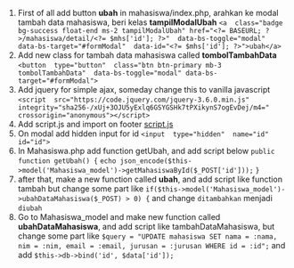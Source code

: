 <!-- Instruction for Update Data + Ajax -->

1. First of all add button **ubah** in mahasiswa/index.php, arahkan ke modal tambah data mahasiswa, beri kelas **tampilModalUbah**
`<a  class="badge bg-success float-end ms-2 tampilModalUbah" href="<?= BASEURL; ?>/mahasiswa/detail/<?= $mhs['id']; ?>"  data-bs-toggle="modal" data-bs-target="#formModal"  data-id="<?= $mhs['id']; ?>">ubah</a>`
2. Add new class for tambah data mahasiswa called **tombolTambahData**
`<button  type="button"  class="btn btn-primary mb-3 tombolTambahData"  data-bs-toggle="modal" data-bs-target="#formModal">`
3. Add jquery for simple ajax, someday change this to vanilla javascript
`<script  src="https://code.jquery.com/jquery-3.6.0.min.js" integrity="sha256-/xUj+3OJU5yExlq6GSYGSHk7tPXikynS7ogEvDej/m4="  crossorigin="anonymous"></script>`
4. Add script.js and import on footer
[script.js](https://pastebin.com/vEksiRZ3)
5. On modal add hidden input for id
`<input  type="hidden"  name="id"  id="id">`
6. In Mahasiswa.php add function getUbah, and add script below
`public  function getUbah() {`
`echo json_encode($this->model('Mahasiswa_model')->getMahasiswaById($_POST['id']));`
`}`
7. after that, make a new function called **ubah**, and add script like function tambah but change some part like
`if($this->model('Mahasiswa_model')->ubahDataMahasiswa($_POST) > 0) {` and change `ditambahkan` menjadi `diubah`
8. Go to Mahasiswa_model and make new function called **ubahDataMahasiswa**, and add script like tambahDataMahasiswa, but change some part like
`$query = "UPDATE mahasiswa SET nama = :nama, nim = :nim, email = :email, jurusan = :jurusan WHERE id = :id";`
and add `$this->db->bind('id', $data['id']);`